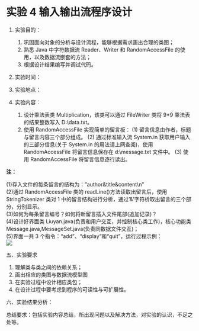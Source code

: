 # 实验 4 输入输出流程序设计

1. 实验目的：
   1. 巩固面向对象的分析与设计流程，能够根据需求画出合理的类图；
   1. 熟悉 Java 中字符数据流 Reader、Writer 和 RandomAccessFile 的使用，以及数据流嵌套的方法；
   1. 根据设计结果编写并调试代码。
1. 实验时间：
1. 实验地点：
1. 实验内容：

   1. 设计乘法表类 Multiplication，该类可以通过 FileWriter 类将 9\*9 乘法表的结果整数写入 D:\data.txt。
   1. 使用 RandomAccessFile 实现简单的留言板：
      (1) 留言信息由作者，标题与留言内容三个部分组成。
      (2) 通过标准输入流 System.in 获取用户输入的三部分信息(关于 System.in 的用法请上网查阅)，使用 RandomAccessFile 将留言信息保存在 d:\message.txt 文件中。
      (3) 使用 RandomAccessFile 将留言信息逐行读出。

**注：**

(1)存入文件的每条留言的结构为：”author&title&content\n”  
(2)通过 RandomAccessFile 类的 readLine()方法读取出留言后，使用 StringTokenizer 类对 1 中的留言结构进行分析，通过’&’字符析取出留言的三个部分，分别显示。  
(3)如何为每条留言编号？如何将新留言插入文件尾部(追加记录)？  
(4)设计好界面类 Liuyan.java(负责和用户交互，并控制核心类工作)，核心功能类 Message.java,MessageSet.java(负责同数据文件交互)；  
(5)界面一共 3 个指令：“add”、“display”和“quit”，运行过程示例：  
![](https://cdn.nlark.com/yuque/0/2022/png/23075474/1642758867582-2595693e-fe19-465a-a9e7-219d7202f405.png#)

五、实验要求

1. 理解类与类之间的依赖关系；
2. 画出相应的类图与数据流模型图
3. 在实验过程中设计相应类包；
4. 在设计过程中要考虑到程序的可读性与可扩展性。

六、实验结果分析：

总结要求：包括实验内容总结，所出现问题以及解决方法，对实验的认识，不足之处等。
